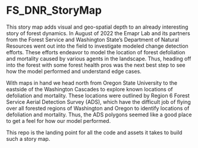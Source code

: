 # FS_DNR_StoryMap

This story map adds visual and geo-spatial depth to an already interesting story of forest dynamics. In August of 2022 the Emapr Lab and its partners from the Forest Service and Washington State’s Department of Natural Resources went out into the field to investigate modeled change detection efforts. These efforts endeavor to model the location of forest defoliation and mortality caused by various agents in the landscape. Thus, heading off into the forest with some forest health pros was the next best step to see how the model performed and understand edge cases.

With maps in hand we head north from Oregon State University to the eastside of the Washington Cascades to explore known locations of defoliation and mortality. These locations were outlined by Region 6 Forest Service Aerial Detection Survey (ADS), which have the difficult job of flying over all forested regions of Washington and Oregon to identify locations of defoliation and mortality. Thus, the ADS polygons seemed like a good place to get a feel for how our model performed. 

This repo is the landing point for all the code and assets it takes to build such a story map. 

